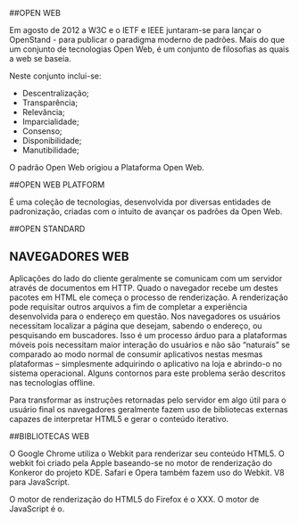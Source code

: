 ##OPEN WEB

Em agosto de 2012 a W3C e o IETF e IEEE juntaram-se para lançar o OpenStand - para publicar o paradigma moderno de padrões.
Mais do que um conjunto de tecnologias Open Web, é um conjunto de filosofias as quais a web se baseia.

Neste conjunto inclui-se:

- Descentralização;
- Transparência;
- Relevância;
- Imparcialidade;
- Consenso;
- Disponibilidade;
- Manutibilidade;


<!-- Ref
http://codinginparadise.org/weblog/2008/04/what's-open-web-and-why-is-it-important.html
http://tantek.com/2010/281/b1/what-is-the-open-web
-->


O padrão Open Web origiou a Plataforma Open Web.

##OPEN WEB PLATFORM

É uma coleção de tecnologias, desenvolvida por diversas entidades de padronização, criadas com o intuito de avançar os padrões da Open Web.


##OPEN STANDARD

## NAVEGADORES WEB

Aplicações do lado do cliente geralmente se comunicam com um servidor através de documentos em HTTP. Quado o navegador recebe um destes pacotes em HTML ele começa o processo de renderização. A renderização pode requisitar outros arquivos a fim de completar a experiência desenvolvida para o endereço em questão.
Nos navegadores os usuários necessitam localizar a página que desejam, sabendo o endereço, ou pesquisando em buscadores. Isso é um processo árduo para a plataformas móveis pois necessitam maior interação do usuários e não são “naturais” se comparado ao modo normal de consumir aplicativos nestas mesmas plataformas – simplesmente adquirindo o aplicativo na loja e abrindo-o no sistema operacional. Alguns contornos para este problema serão descritos nas tecnologias offline.

Para transformar as instruções retornadas pelo servidor em algo útil para o usuário final os navegadores geralmente fazem uso de bibliotecas externas capazes de interpretar HTML5 e gerar o conteúdo iterativo.

##BIBLIOTECAS WEB

O Google Chrome utiliza o Webkit para renderizar seu conteúdo HTML5. O webkit foi criado pela Apple baseando-se no motor de renderização do Konkeror do projeto KDE. Safari e Opera também fazem uso do Webkit. V8 para JavaScript.

O motor de renderização do HTML5 do Firefox é o XXX. O motor de JavaScript é o.

